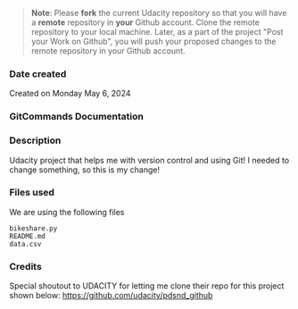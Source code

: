 >**Note**: Please **fork** the current Udacity repository so that you will have a **remote** repository in **your** Github account. Clone the remote repository to your local machine. Later, as a part of the project "Post your Work on Github", you will push your proposed changes to the remote repository in your Github account.

### Date created
Created on Monday May 6, 2024

### GitCommands Documentation

### Description
Udacity project that helps me with version control and using Git!
I needed to change something, so this is my change!

### Files used
We are using the following files
```
bikeshare.py
README.md
data.csv
```

### Credits
Special shoutout to UDACITY for letting me clone their repo for this project shown below:
https://github.com/udacity/pdsnd_github


